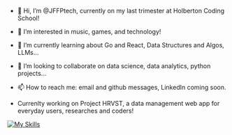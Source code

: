 - 👋 Hi, I’m @JFFPtech, currently on my last trimester at Holberton Coding School!
- 👀 I’m interested in music, games, and technology! 
- 🌱 I’m currently learning about Go and React, Data Structures and Algos, LLMs...
- 💞️ I’m looking to collaborate on data science, data analytics, python projects...
- 📫 How to reach me: email and github messages, LinkedIn coming soon.

- Currenlty working on Project HRVST, a data management web app for everyday users, researches and coders!

[![My Skills](https://skillicons.dev/icons?i=c,html,css,py,js,mysql,discord)](https://skillicons.dev)

